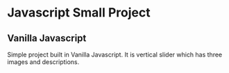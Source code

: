 # Javascript Small Project

## Vanilla Javascript

Simple project built in Vanilla Javascript. It is vertical slider which has three images and descriptions.

